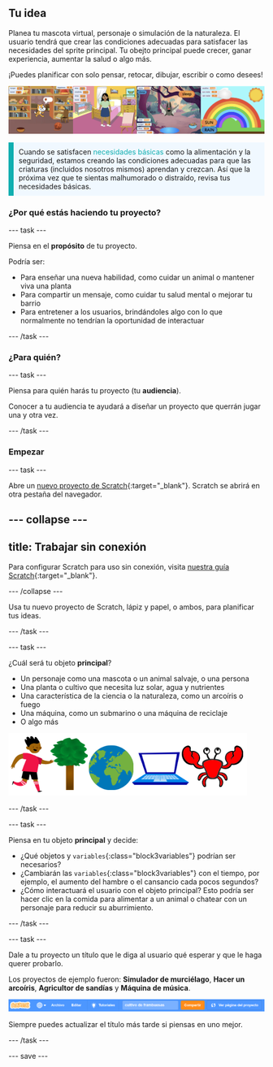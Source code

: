 ## Tu idea

Planea tu mascota virtual, personaje o simulación de la naturaleza. El usuario tendrá que crear las condiciones adecuadas para satisfacer las necesidades del sprite principal. Tu obejto principal puede crecer, ganar experiencia, aumentar la salud o algo más.

¡Puedes planificar con solo pensar, retocar, dibujar, escribir o como desees!

![](images/step2_image.png)

<p style="border-left: solid; border-width:10px; border-color: #0faeb0; background-color: aliceblue; padding: 10px;">
Cuando se satisfacen <span style="color: #0faeb0">necesidades básicas</span> como la alimentación y la seguridad, estamos creando las condiciones adecuadas para que las criaturas (incluidos nosotros mismos) aprendan y crezcan. Así que la próxima vez que te sientas malhumorado o distraído, revisa tus necesidades básicas.  
</p>

### ¿Por qué estás haciendo tu proyecto?

--- task ---

Piensa en el **propósito** de tu proyecto.

Podría ser:
- Para enseñar una nueva habilidad, como cuidar un animal o mantener viva una planta
- Para compartir un mensaje, como cuidar tu salud mental o mejorar tu barrio
- Para entretener a los usuarios, brindándoles algo con lo que normalmente no tendrían la oportunidad de interactuar

--- /task ---

### ¿Para quién?

--- task ---

Piensa para quién harás tu proyecto (tu **audiencia**).

Conocer a tu audiencia te ayudará a diseñar un proyecto que querrán jugar una y otra vez.

--- /task ---

### Empezar

--- task ---

Abre un [nuevo proyecto de Scratch](http://rpf.io/scratch-new){:target="_blank"}. Scratch se abrirá en otra pestaña del navegador.

--- collapse ---
---
title: Trabajar sin conexión
---

Para configurar Scratch para uso sin conexión, visita [nuestra guía Scratch](https://learning-admin.raspberrypi.org/es-LA/projects/getting-started-scratch/1){:target="_blank"}.

--- /collapse ---

Usa tu nuevo proyecto de Scratch, lápiz y papel, o ambos, para planificar tus ideas.

--- /task ---

--- task ---

¿Cuál será tu objeto **principal**?
+ Un personaje como una mascota o un animal salvaje, o una persona
+ Una planta o cultivo que necesita luz solar, agua y nutrientes
+ Una característica de la ciencia o la naturaleza, como un arcoíris o fuego
+ Una máquina, como un submarino o una máquina de reciclaje
+ O algo más

![Algunos ejemplos de objetos que podrían usarse; un cangrejo, un árbol, el mundo, una computadora portátil.](images/sprite-examples.png)

--- /task ---

--- task ---

Piensa en tu objeto **principal** y decide:

+ ¿Qué objetos y `variables`{:class="block3variables"} podrían ser necesarios?
+ ¿Cambiarán las `variables`{:class="block3variables"} con el tiempo, por ejemplo, el aumento del hambre o el cansancio cada pocos segundos?
+ ¿Cómo interactuará el usuario con el objeto principal? Esto podría ser hacer clic en la comida para alimentar a un animal o chatear con un personaje para reducir su aburrimiento.

--- /task ---

--- task ---

Dale a tu proyecto un título que le diga al usuario qué esperar y que le haga querer probarlo.

Los proyectos de ejemplo fueron: **Simulador de murciélago**, **Hacer un arcoíris**, **Agricultor de sandías** y **Máquina de música**.

![La barra de menú de Scratch con el título del nombre del proyecto rellenado.](images/project-name.png)

Siempre puedes actualizar el título más tarde si piensas en uno mejor.

--- /task ---

--- save ---
